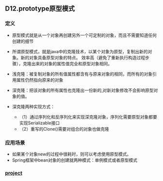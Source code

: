 ## D12.prototype原型模式

### 定义
- 原型模式就是从一个对象再创建另外一个可定制的对象，而且不需要知道任何创建的细节
- 所谓原型模式，就是java中的克隆技术，以某个对象为原型，复制出新的对象。新的对象具备原型对象的特点。
效率高（避免了重新执行构造过程步骤），克隆出来的对象的属性值完全和原型对象相同。

- 浅克隆：被复制对象的所有值属性都含有与原来对象的相同，而所有的对象引用属性仍然指向原来的对象
- 深克隆：把该对象的所有属性也克隆出一份新的,对新对象修改不会影响原型对象的值。
- 深克隆两种实现方式：
    - （1）通过序列化和反序列化来实现深克隆对象，序列化需要原型对象都要实现Serializable接口 
    - （2）重写的Clone()需要对组合的对象也做克隆
 
### 应用场景
- 如果某个对象new的过程中很耗时，则可以考虑使用原型模式。
- Spring框架中bean对象的创建就两种模式：单例模式或者原型模式

### [project](../prototype)